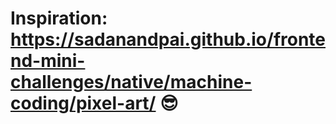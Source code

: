 # Inspiration: https://sadanandpai.github.io/frontend-mini-challenges/native/machine-coding/pixel-art/ :sunglasses: